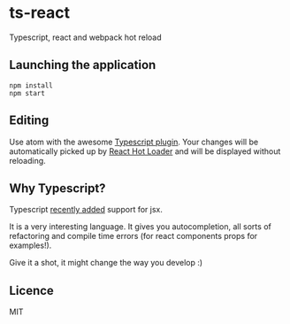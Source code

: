 # ts-react
Typescript, react and webpack hot reload

## Launching the application

    npm install
    npm start

## Editing

Use atom with the awesome [Typescript plugin](https://atom.io/packages/atom-typescript).
Your changes will be automatically picked up by [React Hot Loader](https://github.com/gaearon/react-hot-loader) and
will be displayed without reloading.

## Why Typescript?

Typescript [recently added](http://www.jbrantly.com/typescript-and-jsx) support for jsx.

It is a very interesting language.
It gives you autocompletion, all sorts of refactoring and compile time errors (for react components props for examples!).

Give it a shot, it might change the way you develop :)

## Licence

MIT
